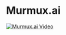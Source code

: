 # Murmux.ai

[![Murmux.ai Video](https://img.youtube.com/vi/WheV_P6_Qww/0.jpg)](https://youtu.be/WheV_P6_Qww?si=2ONO2Tunx1YFtos6 "Murmux.ai Video")